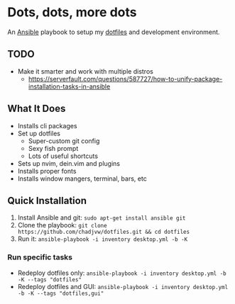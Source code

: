 # Dots, dots, more dots

An [Ansible](https://www.ansible.com/) playbook to setup my [dotfiles](https://github.com/chadjvw/dotfiles) and development environment.

## TODO

* Make it smarter and work with multiple distros
  * https://serverfault.com/questions/587727/how-to-unify-package-installation-tasks-in-ansible

## What It Does

- Installs cli packages
- Set up dotfiles
  - Super-custom git config
  - Sexy fish prompt
  - Lots of useful shortcuts
- Sets up nvim, dein.vim and plugins
- Installs proper fonts
- Installs window mangers, terminal, bars, etc

## Quick Installation

1. Install Ansible and git: `sudo apt-get install ansible git`
2. Clone the playbook: `git clone https://github.com/chadjvw/dotfiles.git && cd dotfiles`
3. Run it: `ansible-playbook -i inventory desktop.yml -b -K`

### Run specific tasks

- Redeploy dotfiles only: `ansible-playbook -i inventory desktop.yml -b -K --tags "dotfiles"`
- Redeploy dotfiles and GUI: `ansible-playbook -i inventory desktop.yml -b -K --tags "dotfiles,gui"`